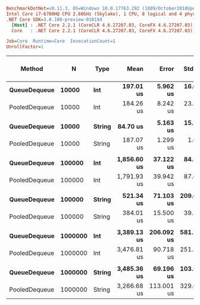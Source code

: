``` ini

BenchmarkDotNet=v0.11.3, OS=Windows 10.0.17763.292 (1809/October2018Update/Redstone5)
Intel Core i7-6700HQ CPU 2.60GHz (Skylake), 1 CPU, 8 logical and 4 physical cores
.NET Core SDK=3.0.100-preview-010184
  [Host] : .NET Core 2.2.1 (CoreCLR 4.6.27207.03, CoreFX 4.6.27207.03), 64bit RyuJIT
  Core   : .NET Core 2.2.1 (CoreCLR 4.6.27207.03, CoreFX 4.6.27207.03), 64bit RyuJIT

Job=Core  Runtime=Core  InvocationCount=1  
UnrollFactor=1  

```
|        Method |       N |   Type |        Mean |      Error |     StdDev |      Median | Ratio | RatioSD | Gen 0/1k Op | Gen 1/1k Op | Gen 2/1k Op | Allocated Memory/Op |
|-------------- |-------- |------- |------------:|-----------:|-----------:|------------:|------:|--------:|------------:|------------:|------------:|--------------------:|
|  **QueueDequeue** |   **10000** |    **Int** |   **197.01 us** |   **5.962 us** |  **16.619 us** |   **192.45 us** |  **1.00** |    **0.00** |           **-** |           **-** |           **-** |                   **-** |
| PooledDequeue |   10000 |    Int |   184.26 us |   8.242 us |  23.380 us |   170.75 us |  0.94 |    0.14 |           - |           - |           - |                   - |
|               |         |        |             |            |            |             |       |         |             |             |             |                     |
|  **QueueDequeue** |   **10000** | **String** |    **84.70 us** |   **5.163 us** |  **15.225 us** |    **74.01 us** |  **1.00** |    **0.00** |           **-** |           **-** |           **-** |                   **-** |
| PooledDequeue |   10000 | String |   187.07 us |   1.299 us |   1.014 us |   186.63 us |  2.33 |    0.38 |           - |           - |           - |                   - |
|               |         |        |             |            |            |             |       |         |             |             |             |                     |
|  **QueueDequeue** |  **100000** |    **Int** | **1,856.60 us** |  **37.122 us** |  **84.546 us** | **1,858.34 us** |  **1.00** |    **0.00** |           **-** |           **-** |           **-** |                   **-** |
| PooledDequeue |  100000 |    Int | 1,791.93 us |  39.942 us |  87.673 us | 1,776.66 us |  0.97 |    0.07 |           - |           - |           - |                   - |
|               |         |        |             |            |            |             |       |         |             |             |             |                     |
|  **QueueDequeue** |  **100000** | **String** |   **521.34 us** |  **71.103 us** | **209.649 us** |   **415.55 us** |  **1.00** |    **0.00** |           **-** |           **-** |           **-** |                   **-** |
| PooledDequeue |  100000 | String |   384.01 us |  15.500 us |  39.732 us |   383.30 us |  0.74 |    0.26 |           - |           - |           - |                   - |
|               |         |        |             |            |            |             |       |         |             |             |             |                     |
|  **QueueDequeue** | **1000000** |    **Int** | **3,389.13 us** | **206.092 us** | **581.286 us** | **3,445.00 us** |  **1.00** |    **0.00** |           **-** |           **-** |           **-** |                   **-** |
| PooledDequeue | 1000000 |    Int | 3,476.81 us |  90.718 us | 251.379 us | 3,521.81 us |  1.04 |    0.16 |           - |           - |           - |                   - |
|               |         |        |             |            |            |             |       |         |             |             |             |                     |
|  **QueueDequeue** | **1000000** | **String** | **3,485.36 us** |  **69.196 us** | **103.569 us** | **3,421.94 us** |  **1.00** |    **0.00** |           **-** |           **-** |           **-** |                   **-** |
| PooledDequeue | 1000000 | String | 3,266.68 us | 113.001 us | 329.628 us | 3,205.80 us |  1.05 |    0.07 |           - |           - |           - |                   - |
